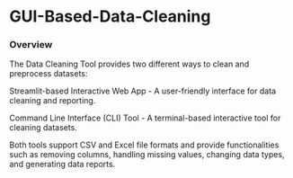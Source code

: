# GUI-Based-Data-Cleaning
### Overview
The Data Cleaning Tool provides two different ways to clean and preprocess datasets:

Streamlit-based Interactive Web App - A user-friendly interface for data cleaning and reporting.

Command Line Interface (CLI) Tool - A terminal-based interactive tool for cleaning datasets.

Both tools support CSV and Excel file formats and provide functionalities such as removing columns, handling missing values, changing data types, and generating data reports.

